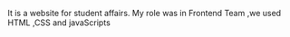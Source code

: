 It is a website for student affairs. My role was in Frontend
Team ,we used HTML ,CSS and javaScripts

